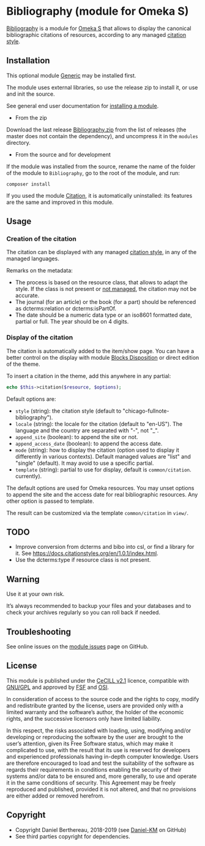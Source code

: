 Bibliography (module for Omeka S)
=============================

[Bibliography] is a module for [Omeka S] that allows to display the canonical
bibliographic citations of resources, according to any managed [citation style].


Installation
------------

This optional  module [Generic] may be installed first.

The module uses external libraries, so use the release zip to install it, or use
and init the source.

See general end user documentation for [installing a module].

* From the zip

Download the last release [Bibliography.zip] from the list of releases (the
master does not contain the dependency), and uncompress it in the `modules`
directory.

* From the source and for development

If the module was installed from the source, rename the name of the folder of
the module to `Bibliography`, go to the root of the module, and run:

```
composer install
```

If you used the module [Citation], it is automatically uninstalled: its features
are the same and improved in this module.


Usage
-----

### Creation of the citation

The citation can be displayed with any managed [citation style], in any of the
managed languages.

Remarks on the metadata:
- The process is based on the resource class, that allows to adapt the style. If
  the class is not present or [not managed], the citation may not be accurate.
- The journal (for an article) or the book (for a part) should be referenced as
  dcterms:relation or dcterms:isPartOf.
- The date should be a numeric data type or an iso8601 formatted date, partial
  or full. The year should be on 4 digits.

### Display of the citation

The citation is automatically added to the item/show page. You can have a better
control on the display with module [Blocks Disposition] or direct edition of the
theme.

To insert a citation in the theme, add this anywhere in any partial:
```php
echo $this->citation($resource, $options);
```

Default options are:
* `style` (string): the citation style (default to "chicago-fullnote-bibliography").
* `locale` (string): the locale for the citation (default to "en-US"). The
  language and the country are separated with "-", not "_".
* `append_site` (boolean): to append the site or not.
* `append_access_date` (boolean): to append the access date.
* `mode` (string): how to display the citation (option used to display it
  differently in various contexts). Default managed values are "list" and
  "single" (default). It may avoid to use a specific partial.
* `template` (string): partial to use for display, default is `common/citation`.
  currently).

The default options are used for Omeka resources. You may unset options to
append the site and the access date for real bibliographic resources. Any other
option is passed to template.

The result can be customized via the template `common/citation` in `view/`.


TODO
----

* Improve conversion from dcterms and bibo into csl, or find a library for it. See https://docs.citationstyles.org/en/1.0.1/index.html.
* Use the dcterms:type if resource class is not present.


Warning
-------

Use it at your own risk.

It’s always recommended to backup your files and your databases and to check
your archives regularly so you can roll back if needed.


Troubleshooting
---------------

See online issues on the [module issues] page on GitHub.


License
-------

This module is published under the [CeCILL v2.1] licence, compatible with
[GNU/GPL] and approved by [FSF] and [OSI].

In consideration of access to the source code and the rights to copy, modify and
redistribute granted by the license, users are provided only with a limited
warranty and the software’s author, the holder of the economic rights, and the
successive licensors only have limited liability.

In this respect, the risks associated with loading, using, modifying and/or
developing or reproducing the software by the user are brought to the user’s
attention, given its Free Software status, which may make it complicated to use,
with the result that its use is reserved for developers and experienced
professionals having in-depth computer knowledge. Users are therefore encouraged
to load and test the suitability of the software as regards their requirements
in conditions enabling the security of their systems and/or data to be ensured
and, more generally, to use and operate it in the same conditions of security.
This Agreement may be freely reproduced and published, provided it is not
altered, and that no provisions are either added or removed herefrom.


Copyright
---------

* Copyright Daniel Berthereau, 2018-2019 (see [Daniel-KM] on GitHub)
* See third parties copyright for dependencies.


[Omeka S]: https://omeka.org/s
[Bibliography]: https://github.com/Daniel-KM/Omeka-S-module-Bibliography
[citation style]: https://citationstyles.org
[Generic]: https://github.com/Daniel-KM/Omeka-S-module-Generic
[Bibliography.zip]: https://github.com/Daniel-KM/Omeka-S-module-Bibliography/releases
[Installing a module]: http://dev.omeka.org/docs/s/user-manual/modules/#installing-modules
[Blocks Disposition]: https://github.com/Daniel-KM/Omeka-S-module-BlocksDisposition
[Citation]: https://github.com/Daniel-KM/Omeka-S-module-Citation
[not managed]: https://github.com/Daniel-KM/Omeka-S-module-Bibliography/tree/master/data/mapping/resource_class_map.php
[module issues]: https://github.com/Daniel-KM/Omeka-S-module-Bibliography/issues
[CeCILL v2.1]: https://www.cecill.info/licences/Licence_CeCILL_V2.1-en.html
[GNU/GPL]: https://www.gnu.org/licenses/gpl-3.0.html
[FSF]: https://www.fsf.org
[OSI]: http://opensource.org
[Daniel-KM]: https://github.com/Daniel-KM "Daniel Berthereau"
